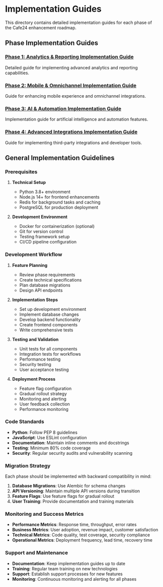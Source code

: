 # Implementation Guides

This directory contains detailed implementation guides for each phase of the Cafe24 enhancement roadmap.

## Phase Implementation Guides

### [Phase 1: Analytics & Reporting Implementation Guide](phase1_analytics_guide.md)
Detailed guide for implementing advanced analytics and reporting capabilities.

### [Phase 2: Mobile & Omnichannel Implementation Guide](phase2_mobile_guide.md)
Guide for enhancing mobile experience and omnichannel integrations.

### [Phase 3: AI & Automation Implementation Guide](phase3_ai_guide.md)
Implementation guide for artificial intelligence and automation features.

### [Phase 4: Advanced Integrations Implementation Guide](phase4_integrations_guide.md)
Guide for implementing third-party integrations and developer tools.

## General Implementation Guidelines

### Prerequisites
1. **Technical Setup**
   - Python 3.8+ environment
   - Node.js 14+ for frontend enhancements
   - Redis for background tasks and caching
   - PostgreSQL for production deployment

2. **Development Environment**
   - Docker for containerization (optional)
   - Git for version control
   - Testing framework setup
   - CI/CD pipeline configuration

### Development Workflow

1. **Feature Planning**
   - Review phase requirements
   - Create technical specifications
   - Plan database migrations
   - Design API endpoints

2. **Implementation Steps**
   - Set up development environment
   - Implement database changes
   - Develop backend functionality
   - Create frontend components
   - Write comprehensive tests

3. **Testing and Validation**
   - Unit tests for all components
   - Integration tests for workflows
   - Performance testing
   - Security testing
   - User acceptance testing

4. **Deployment Process**
   - Feature flag configuration
   - Gradual rollout strategy
   - Monitoring and alerting
   - User feedback collection
   - Performance monitoring

### Code Standards

- **Python**: Follow PEP 8 guidelines
- **JavaScript**: Use ESLint configuration
- **Documentation**: Maintain inline comments and docstrings
- **Testing**: Minimum 80% code coverage
- **Security**: Regular security audits and vulnerability scanning

### Migration Strategy

Each phase should be implemented with backward compatibility in mind:

1. **Database Migrations**: Use Alembic for schema changes
2. **API Versioning**: Maintain multiple API versions during transition
3. **Feature Flags**: Use feature flags for gradual rollout
4. **User Training**: Provide documentation and training materials

### Monitoring and Success Metrics

- **Performance Metrics**: Response time, throughput, error rates
- **Business Metrics**: User adoption, revenue impact, customer satisfaction
- **Technical Metrics**: Code quality, test coverage, security compliance
- **Operational Metrics**: Deployment frequency, lead time, recovery time

### Support and Maintenance

- **Documentation**: Keep implementation guides up to date
- **Training**: Regular team training on new technologies
- **Support**: Establish support processes for new features
- **Monitoring**: Continuous monitoring and alerting for all phases